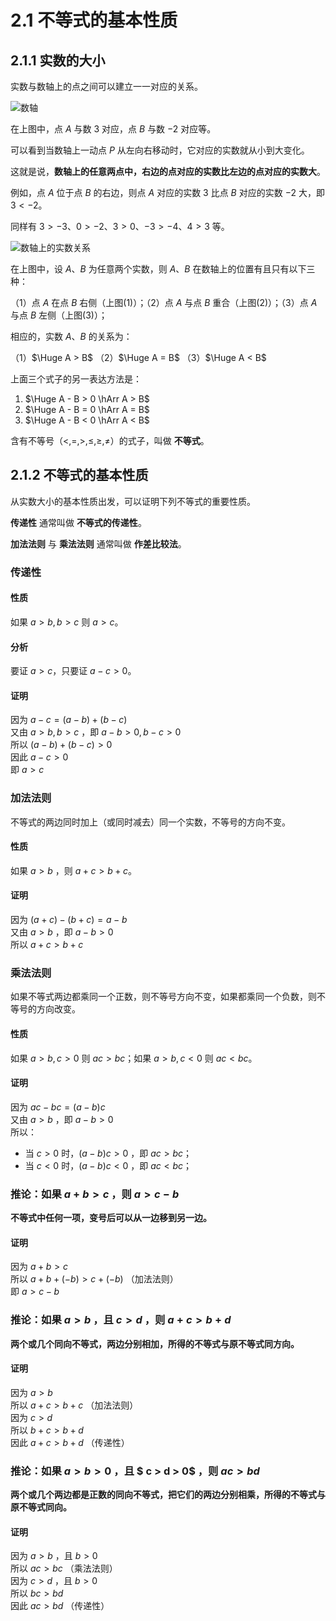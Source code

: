 # 2.1 不等式的基本性质

## 2.1.1 实数的大小

实数与数轴上的点之间可以建立一一对应的关系。

![数轴](./img/数轴.jpg)

在上图中，点 $A$ 与数 $3$ 对应，点 $B$ 与数 $-2$ 对应等。

可以看到当数轴上一动点 $P$ 从左向右移动时，它对应的实数就从小到大变化。

这就是说，**数轴上的任意两点中，右边的点对应的实数比左边的点对应的实数大**。

例如，点 $A$ 位于点 $B$ 的右边，则点 $A$ 对应的实数 $3$ 比点 $B$ 对应的实数 $-2$ 大，即 $3 < -2$。

同样有 $3 > -3$、$0 > -2$、$3 > 0$、$-3 > -4$、$4 > 3$ 等。

![数轴上的实数关系](./img/数轴上的实数关系.jpg)

在上图中，设 $A$、$B$ 为任意两个实数，则 $A$、$B$ 在数轴上的位置有且只有以下三种：

（1）点 $A$ 在点 $B$ 右侧（上图(1)）；（2）点 $A$ 与点 $B$ 重合（上图(2)）；（3）点 $A$ 与点 $B$ 左侧（上图(3)）；

相应的，实数 $A$、$B$ 的关系为：

（1）$\Huge A > B$ （2）$\Huge A = B$ （3）$\Huge A < B$

上面三个式子的另一表达方法是：

1. $\Huge A - B > 0 \hArr A > B$
2. $\Huge A - B = 0 \hArr A = B$
3. $\Huge A - B < 0 \hArr A < B$

含有不等号（$<, =, >, \le, \ge, \not =$）的式子，叫做 **不等式**。

## 2.1.2 不等式的基本性质

从实数大小的基本性质出发，可以证明下列不等式的重要性质。

**传递性** 通常叫做 **不等式的传递性**。

**加法法则** 与 **乘法法则** 通常叫做 **作差比较法**。

### 传递性

#### 性质

如果 $a > b, b > c$ 则 $a > c$。

#### 分析

要证 $a > c$，只要证 $a - c > 0$。

#### 证明

因为 $a - c = (a - b) + (b - c)$ <br />
又由 $a > b, b > c$ ，即 $a - b > 0, b - c > 0$ <br />
所以 $(a - b) + (b - c) > 0$ <br />
因此 $a - c > 0$ <br />
即 $a > c$

### 加法法则

不等式的两边同时加上（或同时减去）同一个实数，不等号的方向不变。

#### 性质

如果 $a > b$ ，则 $a + c > b + c$。

#### 证明

因为 $(a + c) - (b + c) = a - b$ <br />
又由 $a > b$ ，即 $a - b > 0$ <br />
所以 $a + c > b + c$

### 乘法法则

如果不等式两边都乘同一个正数，则不等号方向不变，如果都乘同一个负数，则不等号的方向改变。

#### 性质

如果 $a > b, c > 0$ 则 $ac > bc$；如果 $a > b,c < 0$ 则 $ac < bc$。

#### 证明

因为 $ac - bc = (a - b)c$ <br />
又由 $a > b$ ，即 $a - b > 0$ <br />
所以：
- 当 $c > 0$ 时，$(a - b)c > 0$ ，即 $ac > bc$；
- 当 $c < 0$ 时，$(a - b)c < 0$ ，即 $ac < bc$；

### 推论：如果 $a + b > c$ ，则 $a > c - b$

**不等式中任何一项，变号后可以从一边移到另一边。**

#### 证明

因为 $a + b > c$ <br />
所以 $a + b + (-b) > c + (-b)$ （加法法则） <br />
即 $a > c - b$

### 推论：如果 $a > b$ ，且 $c > d$ ，则 $a + c > b + d$

**两个或几个同向不等式，两边分别相加，所得的不等式与原不等式同方向。**

#### 证明

因为 $a > b$ <br />
所以 $a + c > b + c$ （加法法则） <br />
因为 $c > d$ <br />
所以 $b + c > b + d$ <br />
因此 $a + c > b + d$ （传递性） <br />

### 推论：如果 $a > b > 0$ ，且 $ c > d > 0$ ，则 $ac > bd$

**两个或几个两边都是正数的同向不等式，把它们的两边分别相乘，所得的不等式与原不等式同向。**

#### 证明

因为 $a > b$ ，且 $b > 0$ <br />
所以 $ac > bc$ （乘法法则）<br />
因为 $c > d$ ，且 $b > 0$ <br />
所以 $bc > bd$ <br />
因此 $ac > bd$ （传递性）<br />

